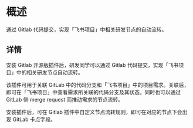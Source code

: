 # 概述

通过 Gitlab 代码提交，实现「飞书项目」中相关研发节点的自动流转。

## 详情

安装 Gitlab 开源版插件后，研发同学可以通过 Gitlab 代码提交，实现「飞书项目」中的相关研发节点自动流转。

该插件可用于关联 GitLab 中的代码分支和「飞书项目」中的项目需求。关联后，即可在「飞书项目」中查看需求所关联的代码分支及其状态。同时也可以通过 GitLab 侧 merge request 而推动需求的节点流转。

安装插件后，可在 Gitlab 插件中自定义节点流转规则，即可在对应的节点下会出现 GitLab 卡点字段。
